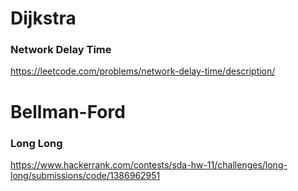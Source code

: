 # Dijkstra
### Network Delay Time
https://leetcode.com/problems/network-delay-time/description/

# Bellman-Ford
### Long Long
https://www.hackerrank.com/contests/sda-hw-11/challenges/long-long/submissions/code/1386962951

